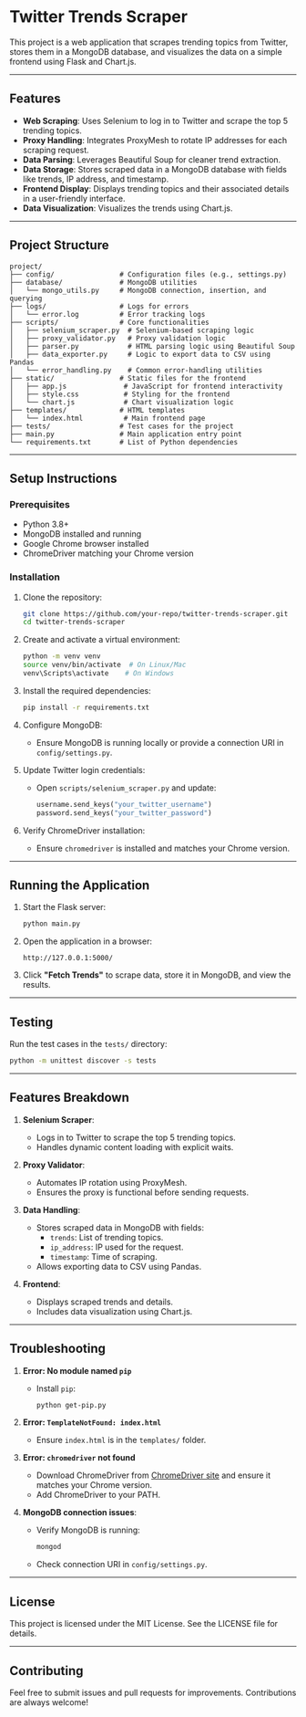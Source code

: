 # Twitter Trends Scraper

This project is a web application that scrapes trending topics from Twitter, stores them in a MongoDB database, and visualizes the data on a simple frontend using Flask and Chart.js.

---




## Features

- **Web Scraping**: Uses Selenium to log in to Twitter and scrape the top 5 trending topics.
- **Proxy Handling**: Integrates ProxyMesh to rotate IP addresses for each scraping request.
- **Data Parsing**: Leverages Beautiful Soup for cleaner trend extraction.
- **Data Storage**: Stores scraped data in a MongoDB database with fields like trends, IP address, and timestamp.
- **Frontend Display**: Displays trending topics and their associated details in a user-friendly interface.
- **Data Visualization**: Visualizes the trends using Chart.js.

---

## Project Structure

```plaintext
project/
├── config/                # Configuration files (e.g., settings.py)
├── database/              # MongoDB utilities
│   └── mongo_utils.py     # MongoDB connection, insertion, and querying
├── logs/                  # Logs for errors
│   └── error.log          # Error tracking logs
├── scripts/               # Core functionalities
│   ├── selenium_scraper.py  # Selenium-based scraping logic
│   ├── proxy_validator.py   # Proxy validation logic
│   ├── parser.py            # HTML parsing logic using Beautiful Soup
│   ├── data_exporter.py     # Logic to export data to CSV using Pandas
│   └── error_handling.py    # Common error-handling utilities
├── static/                # Static files for the frontend
│   ├── app.js              # JavaScript for frontend interactivity
│   ├── style.css           # Styling for the frontend
│   └── chart.js            # Chart visualization logic
├── templates/             # HTML templates
│   └── index.html          # Main frontend page
├── tests/                 # Test cases for the project
├── main.py                # Main application entry point
└── requirements.txt       # List of Python dependencies
```

---

## Setup Instructions

### Prerequisites

- Python 3.8+
- MongoDB installed and running
- Google Chrome browser installed
- ChromeDriver matching your Chrome version

### Installation

1. Clone the repository:

   ```bash
   git clone https://github.com/your-repo/twitter-trends-scraper.git
   cd twitter-trends-scraper
   ```

2. Create and activate a virtual environment:

   ```bash
   python -m venv venv
   source venv/bin/activate  # On Linux/Mac
   venv\Scripts\activate    # On Windows
   ```

3. Install the required dependencies:

   ```bash
   pip install -r requirements.txt
   ```

4. Configure MongoDB:
   - Ensure MongoDB is running locally or provide a connection URI in `config/settings.py`.

5. Update Twitter login credentials:
   - Open `scripts/selenium_scraper.py` and update:

     ```python
     username.send_keys("your_twitter_username")
     password.send_keys("your_twitter_password")
     ```

6. Verify ChromeDriver installation:
   - Ensure `chromedriver` is installed and matches your Chrome version.

---

## Running the Application

1. Start the Flask server:

   ```bash
   python main.py
   ```

2. Open the application in a browser:

   ```
   http://127.0.0.1:5000/
   ```

3. Click **"Fetch Trends"** to scrape data, store it in MongoDB, and view the results.

---

## Testing

Run the test cases in the `tests/` directory:

```bash
python -m unittest discover -s tests
```

---

## Features Breakdown

1. **Selenium Scraper**:
   - Logs in to Twitter to scrape the top 5 trending topics.
   - Handles dynamic content loading with explicit waits.

2. **Proxy Validator**:
   - Automates IP rotation using ProxyMesh.
   - Ensures the proxy is functional before sending requests.

3. **Data Handling**:
   - Stores scraped data in MongoDB with fields:
     - `trends`: List of trending topics.
     - `ip_address`: IP used for the request.
     - `timestamp`: Time of scraping.
   - Allows exporting data to CSV using Pandas.

4. **Frontend**:
   - Displays scraped trends and details.
   - Includes data visualization using Chart.js.

---

## Troubleshooting

1. **Error: No module named `pip`**
   - Install `pip`:

     ```bash
     python get-pip.py
     ```

2. **Error: `TemplateNotFound: index.html`**
   - Ensure `index.html` is in the `templates/` folder.

3. **Error: `chromedriver` not found**
   - Download ChromeDriver from [ChromeDriver site](https://chromedriver.chromium.org/) and ensure it matches your Chrome version.
   - Add ChromeDriver to your PATH.

4. **MongoDB connection issues**:
   - Verify MongoDB is running:

     ```bash
     mongod
     ```

   - Check connection URI in `config/settings.py`.

---

## License

This project is licensed under the MIT License. See the LICENSE file for details.

---

## Contributing

Feel free to submit issues and pull requests for improvements. Contributions are always welcome!
